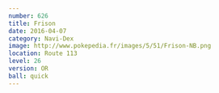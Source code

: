 ```yaml
---
number: 626
title: Frison
date: 2016-04-07
category: Navi-Dex
image: http://www.pokepedia.fr/images/5/51/Frison-NB.png
location: Route 113
level: 26
version: OR
ball: quick
---
```

